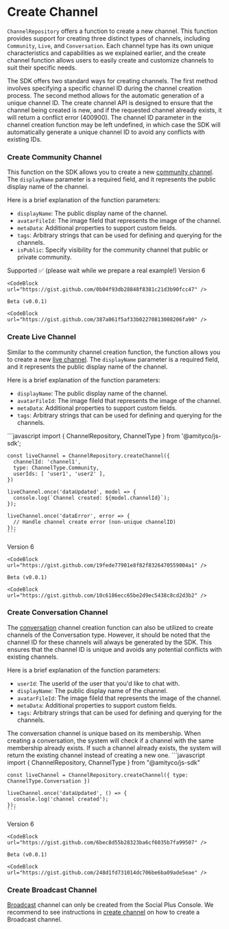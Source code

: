 # Create Channel

`ChannelRepository` offers a function to create a new channel. This function provides support for creating three distinct types of channels, including `Community`, `Live`, and `Conversation`. Each channel type has its own unique characteristics and capabilities as we explained earlier, and the create channel function allows users to easily create and customize channels to suit their specific needs.

The SDK offers two standard ways for creating channels. The first method involves specifying a specific channel ID during the channel creation process. The second method allows for the automatic generation of a unique channel ID. The create channel API is designed to ensure that the channel being created is new, and if the requested channel already exists, it will return a conflict error (400900). The channel ID parameter in the channel creation function may be left undefined, in which case the SDK will automatically generate a unique channel ID to avoid any conflicts with existing IDs.

### Create Community Channel

This function on the SDK allows you to create a new [community channel](./#community-channel). The `displayName` parameter is a required field, and it represents the public display name of the channel.

Here is a brief explanation of the function parameters:

* `displayName`: The public display name of the channel.
* `avatarFileId`: The image fileId that represents the image of the channel.
* `metaData`: Additional properties to support custom fields.
* `tags`: Arbitrary strings that can be used for defining and querying for the channels.
* `isPublic`: Specify visibility for the community channel that public or private community.

<Tabs>
  <Tab title="iOS">
    <CodeBlock url="https://gist.github.com/amythee/34db9df40e2ebd19445d541ee5dfe805#file-create_a_channel-swift" />
  </Tab>
  <Tab title="Android">
    <CodeBlock url="https://gist.github.com/amythee/25ffa4ad070a4872a5c7d346e162991d" />
  </Tab>
  <Tab title="JavaScript">
    Supported ✅ (please wait while we prepare a real example!)
  </Tab>
  <Tab title="TypeScript">
    Version 6

    <CodeBlock url="https://gist.github.com/0b04f93db28848f8381c21d3b90fcc47" />

    Beta (v0.0.1)

    <CodeBlock url="https://gist.github.com/387a061f5af33b02270813008206fa90" />
  </Tab>
  <Tab title="Flutter">
    <CodeBlock url="https://gist.github.com/amythee/419b175b2bc54175b29d42c36c346409#file-amitychannelcreationcommunity-dart" />
  </Tab>
</Tabs>

### Create Live Channel

Similar to the community channel creation function, the function allows you to create a new [live channel](./#live-channel). The `displayName` parameter is a required field, and it represents the public display name of the channel.

Here is a brief explanation of the function parameters:

* `displayName`: The public display name of the channel.
* `avatarFileId`: The image fileId that represents the image of the channel.
* `metaData`: Additional properties to support custom fields.
* `tags`: Arbitrary strings that can be used for defining and querying for the channels.

<Tabs>
  <Tab title="iOS">
    <CodeBlock url="https://gist.github.com/amythee/b38c14ebe179f6e4ddc6840f29eeebcd" />
  </Tab>
  <Tab title="Android">
    <CodeBlock url="https://gist.github.com/amythee/5bb0734843d552d28e036e2c33f4c09e" />
  </Tab>
  <Tab title="JavaScript">
    ```javascript
    import { ChannelRepository, ChannelType } from '@amityco/js-sdk';

    const liveChannel = ChannelRepository.createChannel({
      channelId: 'channel1',
      type: ChannelType.Community,
      userIds: [ 'user1', 'user2' ],
    })

    liveChannel.once('dataUpdated', model => {
      console.log(`Channel created: ${model.channelId}`);
    });

    liveChannel.once('dataError', error => {
      // Handle channel create error (non-unique channelID)
    });
    ```
  </Tab>
  <Tab title="TypeScript">
    Version 6

    <CodeBlock url="https://gist.github.com/19fede77901e8f82f8326470559004a1" />

    Beta (v0.0.1)

    <CodeBlock url="https://gist.github.com/10c6186ecc65be2d9ec5438c8cd2d3b2" />
  </Tab>
  <Tab title="Flutter">
    <CodeBlock url="https://gist.github.com/amythee/271c958e1f5ff915883086d38bd9740c#file-amitychannelcreationlive-dart" />
  </Tab>
</Tabs>

### Create Conversation Channel

The [conversation](./#conversation) channel creation function can also be utilized to create channels of the Conversation type. However, it should be noted that the channel ID for these channels will always be generated by the SDK. This ensures that the channel ID is unique and avoids any potential conflicts with existing channels.

Here is a brief explanation of the function parameters:

* `userId`: The userId of the user that you'd like to chat with.
* `displayName`: The public display name of the channel.
* `avatarFileId`: The image fileId that represents the image of the channel.
* `metaData`: Additional properties to support custom fields.
* `tags`: Arbitrary strings that can be used for defining and querying for the channels.

<Info>
  The conversation channel is unique based on its membership. When creating a conversation, the system will check if a channel with the same membership already exists. If such a channel already exists, the system will return the existing channel instead of creating a new one.
</Info>

<Tabs>
  <Tab title="iOS">
    <CodeBlock url="https://gist.github.com/amythee/c55852c8cc5c96b3bd5a8d81e20fd265" />
  </Tab>
  <Tab title="Android">
    <CodeBlock url="https://gist.github.com/amythee/ff89fc4222a0e00f98db7d8ad425d613" />
  </Tab>
  <Tab title="JavaScript">
    ```javascript
    import { ChannelRepository, ChannelType } from "@amityco/js-sdk"

    const liveChannel = ChannelRepository.createChannel({ type: ChannelType.Conversation })

    liveChannel.once('dataUpdated', () => {
      console.log('channel created');
    });
    ```
  </Tab>
  <Tab title="TypeScript">
    Version 6

    <CodeBlock url="https://gist.github.com/6bec8d55b28323ba6cf6035b7fa99507" />

    Beta (v0.0.1)

    <CodeBlock url="https://gist.github.com/248d1fd731014dc706be6ba09ade5eae" />
  </Tab>
  <Tab title="Flutter">
    <CodeBlock url="https://gist.github.com/amythee/35ae79e4b9f153098ef58a469e0b012b#file-amitychannelcreationconversation-dart" />
  </Tab>
</Tabs>

### Create Broadcast Channel

[Broadcast](./#broadcast) channel can only be created from the Social Plus Console. We recommend to see instructions in [create channel](../../../analytics-and-moderation/console/chat-management/channel-management.md#create-channel) on how to create a Broadcast channel.